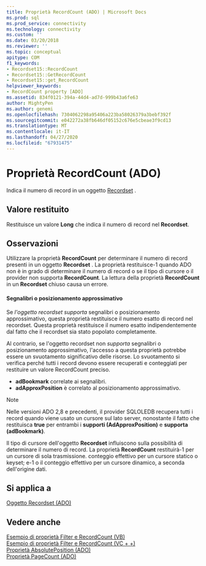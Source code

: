 ```yaml
---
title: Proprietà RecordCount (ADO) | Microsoft Docs
ms.prod: sql
ms.prod_service: connectivity
ms.technology: connectivity
ms.custom: ''
ms.date: 03/20/2018
ms.reviewer: ''
ms.topic: conceptual
apitype: COM
f1_keywords:
- Recordset15::RecordCount
- Recordset15::GetRecordCount
- Recordset15::get_RecordCount
helpviewer_keywords:
- RecordCount property [ADO]
ms.assetid: 834f0121-394a-44d4-ad7d-999b43a6fe63
author: MightyPen
ms.author: genemi
ms.openlocfilehash: 7304062298a95406a223ba58026379a3bebf392f
ms.sourcegitcommit: e042272a38fb646df05152c676e5cbeae3f9cd13
ms.translationtype: MT
ms.contentlocale: it-IT
ms.lasthandoff: 04/27/2020
ms.locfileid: "67931475"
---
```

# <a name="recordcount-property-ado"></a>Proprietà RecordCount (ADO)

Indica il numero di record in un oggetto [Recordset](../../../ado/reference/ado-api/recordset-object-ado.md) .
  
## <a name="return-value"></a>Valore restituito

Restituisce un valore **Long** che indica il numero di record nel **Recordset**.
  
## <a name="remarks"></a>Osservazioni

Utilizzare la proprietà **RecordCount** per determinare il numero di record presenti in un oggetto **Recordset** . La proprietà restituisce-1 quando ADO non è in grado di determinare il numero di record o se il tipo di cursore o il provider non supporta **RecordCount**. La lettura della proprietà **RecordCount** in un **Recordset** chiuso causa un errore.

#### <a name="bookmarks-or-approximate-positioning"></a>Segnalibri o posizionamento approssimativo

Se *l'oggetto recordset supporta* segnalibri o posizionamento approssimativo, questa proprietà restituisce il numero esatto di record nel recordset. Questa proprietà restituisce il numero esatto indipendentemente dal fatto che il recordset sia stato popolato completamente.

Al contrario, se l'oggetto recordset non *supporta* segnalibri o posizionamento approssimativo, l'accesso a questa proprietà potrebbe essere un svuotamento significativo delle risorse. Lo svuotamento si verifica perché tutti i record devono essere recuperati e conteggiati per restituire un valore RecordCount preciso.

- **adBookmark** correlate ai segnalibri.
- **adApproxPosition** è correlato al posizionamento approssimativo.

> [!NOTE]
> Nelle versioni ADO 2,8 e precedenti, il provider SQLOLEDB recupera tutti i record quando viene usato un cursore sul lato server, nonostante il fatto che restituisca **true** per entrambi i **supporti (AdApproxPosition)** e **supporta (adBookmark)**.
  
Il tipo di cursore dell'oggetto **Recordset** influiscono sulla possibilità di determinare il numero di record. La proprietà **RecordCount** restituirà-1 per un cursore di sola trasmissione. conteggio effettivo per un cursore statico o keyset; e-1 o il conteggio effettivo per un cursore dinamico, a seconda dell'origine dati.
  
## <a name="applies-to"></a>Si applica a

[Oggetto Recordset (ADO)](../../../ado/reference/ado-api/recordset-object-ado.md)  
  
## <a name="see-also"></a>Vedere anche

[Esempio di proprietà Filter e RecordCount (VB)](../../../ado/reference/ado-api/filter-and-recordcount-properties-example-vb.md)   
[Esempio di proprietà Filter e RecordCount (VC + +)](../../../ado/reference/ado-api/filter-and-recordcount-properties-example-vc.md)   
[Proprietà AbsolutePosition (ADO)](../../../ado/reference/ado-api/absoluteposition-property-ado.md)   
[Proprietà PageCount (ADO)](../../../ado/reference/ado-api/pagecount-property-ado.md)
